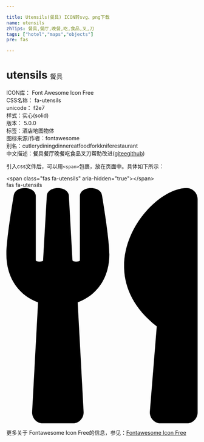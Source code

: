 ```yaml
---

title: Utensils(餐具) ICON转svg、png下载
name: utensils
zhTips: 餐具,餐厅,晚餐,吃,食品,叉,刀
tags: ["hotel","maps","objects"]
pre: fas

---
```


# utensils  <small style="font-size: 60%;font-weight: 100">餐具</small>


<div class="detail-page">
<p>
<span>
ICON库：
<span class="badge-secondary badge">Font Awesome Icon Free</span> 
</span>
<br/>
<span>
CSS名称：
<span class="badge-secondary badge">fa-utensils</span> 
</span>
<br/>
<span>
unicode：
<span class="badge-secondary badge">f2e7</span> 
<copy-btn content='f2e7' btn-title=""></copy-btn>
<copy-btn :content='String.fromCodePoint(parseInt("f2e7", 16))' btn-title="复制U"></copy-btn>
</span><br/><span>样式：<span class="badge-light badge">实心(solid)</span></span>
<br/>
<span>
版本：
<span class="badge-secondary badge">5.0.0</span> 
</span><br/><span>标签：<span class="badge-light badge"><router-link to="/tags/hotel.html">酒店</router-link></span><span class="badge-light badge"><router-link to="/tags/maps.html">地图</router-link></span><span class="badge-light badge"><router-link to="/tags/objects.html">物体</router-link></span></span>
<br/>
<span>图标来源/作者：<span class="badge-light badge">fontawesome</span></span> 
<br/>
<span>别名：<span class="badge-light badge">cutlery</span><span class="badge-light badge">dining</span><span class="badge-light badge">dinner</span><span class="badge-light badge">eat</span><span class="badge-light badge">food</span><span class="badge-light badge">fork</span><span class="badge-light badge">knife</span><span class="badge-light badge">restaurant</span></span><br/><span class="zh-detail">中文描述：<span class="badge-primary badge">餐具</span><span class="badge-primary badge">餐厅</span><span class="badge-primary badge">晚餐</span><span class="badge-primary badge">吃</span><span class="badge-primary badge">食品</span><span class="badge-primary badge">叉</span><span class="badge-primary badge">刀</span><span class="help-link"><span>帮助改进</span>(<a href="https://gitee.com/liuwave/icon-helper/edit/master/json/fontawesome/solid/utensils.json" target="_blank" rel="noopener noreferrer">gitee</a><a href="https://github.com/liuwave/icon-helper/edit/master/json/fontawesome/solid/utensils.json" target="_blank" rel="noopener noreferrer">github</a></span>)</span><br/>
</p>
</div>
<div class="alert alert-dark">
  <i class="fas fa-utensils fa-xs"></i>
  <i class="fas fa-utensils fa-sm"></i>
  <i class="fas fa-utensils fa-lg"></i>
  <i class="fas fa-utensils fa-2x"></i>
  <i class="fas fa-utensils fa-3x"></i>
  <i class="fas fa-utensils fa-5x"></i>
  <i class="fas fa-utensils fa-7x"></i>
</div>
<div>
  <p>引入css文件后，可以用<code>&lt;span&gt;</code>包裹，放在页面中。具体如下所示：    
  </p>
  <div class="alert alert-primary" style="font-size: 14px">
    &lt;span class="fas fa-utensils" aria-hidden="true"&gt;&lt;/span&gt;
    <copy-btn content='<span class="fas fa-utensils" aria-hidden="true"></span>'></copy-btn>
  </div>
  <div class="alert alert-secondary">
    <i class="fas fa-utensils"
    style="font-size: 24px"
    aria-hidden="true"></i> fas fa-utensils
    <copy-btn content="fas fa-utensils" btn-title="复制图标名称"></copy-btn>
  </div>
</div>
<div id="svg" class="svg-wrap">
<svg xmlns="http://www.w3.org/2000/svg" viewBox="0 0 416 512"><path d="M207.9 15.2c.8 4.7 16.1 94.5 16.1 128.8 0 52.3-27.8 89.6-68.9 104.6L168 486.7c.7 13.7-10.2 25.3-24 25.3H80c-13.7 0-24.7-11.5-24-25.3l12.9-238.1C27.7 233.6 0 196.2 0 144 0 109.6 15.3 19.9 16.1 15.2 19.3-5.1 61.4-5.4 64 16.3v141.2c1.3 3.4 15.1 3.2 16 0 1.4-25.3 7.9-139.2 8-141.8 3.3-20.8 44.7-20.8 47.9 0 .2 2.7 6.6 116.5 8 141.8.9 3.2 14.8 3.4 16 0V16.3c2.6-21.6 44.8-21.4 48-1.1zm119.2 285.7l-15 185.1c-1.2 14 9.9 26 23.9 26h56c13.3 0 24-10.7 24-24V24c0-13.2-10.7-24-24-24-82.5 0-221.4 178.5-64.9 300.9z"/></svg>
</div>
<detail full-name='fa-utensils'></detail>
    
<div><p>更多关于  Fontawesome Icon Free的信息，参见：<a target="_blank" href="https://iconhelper.cn/fontawesome.html">Fontawesome Icon Free</a>
</p></div>
